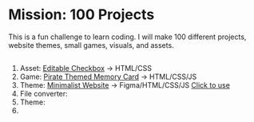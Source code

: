 <h1>Mission: 100 Projects</h1>
This is a fun challenge to learn coding. I will make 100 different projects, website themes, small games, visuals, and assets. 

##

1. Asset: [Editable Checkbox](https://github.com/melanielaporte/asset-Editable-Checkbox) -> HTML/CSS 
2. Game: [Pirate Themed Memory Card](https://github.com/melanielaporte/Pirates-Booty) -> HTML/CSS/JS
3. Theme: [Minimalist Website](https://github.com/melanielaporte/Sparse-Theme) -> Figma/HTML/CSS/JS [Click to use](http://127.0.0.1:5500/index.html)
4. File converter:
5. Theme:
6. 
